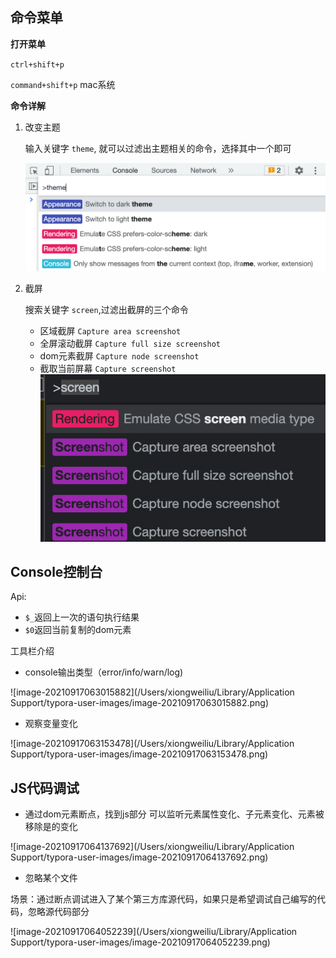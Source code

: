 ## 命令菜单

**打开菜单**

`ctrl+shift+p`

`command+shift+p` mac系统

**命令详解**

1. 改变主题

   输入关键字 `theme`, 就可以过滤出主题相关的命令，选择其中一个即可

   ![image](https://github.com/littleluckly/blog/blob/master/images/image-20210915080800984.png)

2. 截屏

   搜索关键字 `screen`,过滤出截屏的三个命令

   - 区域截屏 `Capture area screenshot`
   - 全屏滚动截屏 `Capture full size screenshot`
   - dom元素截屏 `Capture node screenshot`
   - 截取当前屏幕 `Capture screenshot`
  ![image](https://github.com/littleluckly/blog/blob/master/images/image-20210915081202716.png)



## Console控制台

Api:

-  `$_`返回上一次的语句执行结果
- `$0`返回当前复制的dom元素

工具栏介绍

- console输出类型（error/info/warn/log)

![image-20210917063015882](/Users/xiongweiliu/Library/Application Support/typora-user-images/image-20210917063015882.png)

- 观察变量变化

![image-20210917063153478](/Users/xiongweiliu/Library/Application Support/typora-user-images/image-20210917063153478.png)

## JS代码调试

- 通过dom元素断点，找到js部分
  可以监听元素属性变化、子元素变化、元素被移除是的变化

![image-20210917064137692](/Users/xiongweiliu/Library/Application Support/typora-user-images/image-20210917064137692.png)

- 忽略某个文件

场景：通过断点调试进入了某个第三方库源代码，如果只是希望调试自己编写的代码，忽略源代码部分

![image-20210917064052239](/Users/xiongweiliu/Library/Application Support/typora-user-images/image-20210917064052239.png)
